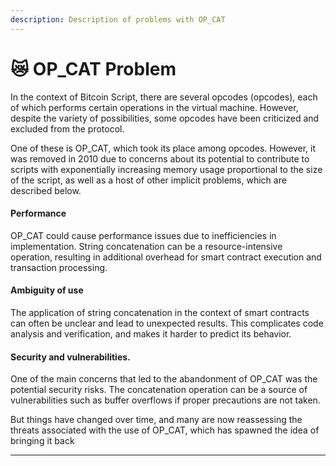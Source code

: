 ```yaml
---
description: Description of problems with OP_CAT
---
```


# 😿 OP\_CAT Problem

In the context of Bitcoin Script, there are several opcodes (opcodes), each of which performs certain operations in the virtual machine. However, despite the variety of possibilities, some opcodes have been criticized and excluded from the protocol.

One of these is OP\_CAT, which took its place among opcodes. However, it was removed in 2010 due to concerns about its potential to contribute to scripts with exponentially increasing memory usage proportional to the size of the script, as well as a host of other implicit problems, which are described below.

#### Performance

OP\_CAT could cause performance issues due to inefficiencies in implementation. String concatenation can be a resource-intensive operation, resulting in additional overhead for smart contract execution and transaction processing.

#### Ambiguity of use

The application of string concatenation in the context of smart contracts can often be unclear and lead to unexpected results. This complicates code analysis and verification, and makes it harder to predict its behavior.

#### Security and vulnerabilities.

One of the main concerns that led to the abandonment of OP\_CAT was the potential security risks. The concatenation operation can be a source of vulnerabilities such as buffer overflows if proper precautions are not taken.



But things have changed over time, and many are now reassessing the threats associated with the use of OP\_CAT, which has spawned the idea of bringing it back

***
